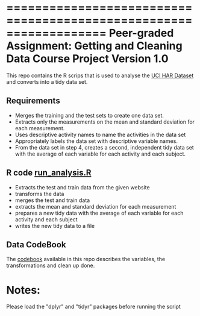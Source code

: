 ==================================================================
Peer-graded Assignment: Getting and Cleaning Data Course Project
Version 1.0
==================================================================
 
This repo contains the R scrips that is used to analyse the [UCI HAR Dataset](https://d396qusza40orc.cloudfront.net/getdata%2Fprojectfiles%2FUCI%20HAR%20Dataset.zip) 
and converts into a tidy data set.

##  Requirements

  -  Merges the training and the test sets to create one data set.
  -  Extracts only the measurements on the mean and standard deviation for each measurement.
  -  Uses descriptive activity names to name the activities in the data set
  -  Appropriately labels the data set with descriptive variable names.
  -  From the data set in step 4, creates a second, independent tidy data set with the average of each variable for each activity and each subject.

## R code  [run_analysis.R](run_analysis.R)
  -  Extracts the test and train data from the given website
  -  transforms the data
  -  merges the test and train data
  -  extracts the mean and standard deviation for each measurement
  -  prepares a new tidy data with the average of each variable for each activity and each subject 
  -  writes the new tidy data to a file

## Data CodeBook

The [codebook](CodeBook.md) available in this repo describes the variables, the transformations and clean up done.

Notes:
=======
Please load the "dplyr" and "tidyr" packages before running the script